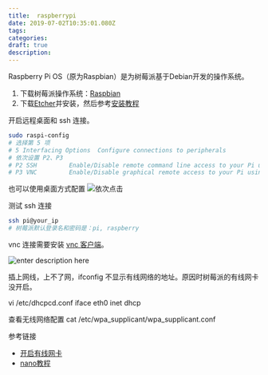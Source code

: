 ```yaml
---
title:  raspberrypi
date: 2019-07-02T10:35:01.080Z
tags: 
categories:
draft: true
description: 
---
```


Raspberry Pi OS（原为Raspbian）是为树莓派基于Debian开发的操作系统。

1. 下载树莓派操作系统：[Raspbian](https://www.raspberrypi.org/downloads/raspbian/)
2. 下载[Etcher](https://www.balena.io/etcher/)并安装，然后参考[安装教程](https://www.raspberrypi.org/documentation/installation/installing-images/README.md)

开启远程桌面和 ssh 连接。
```bash
sudo raspi-config 
# 选择第 5 项
# 5 Interfacing Options  Configure connections to peripherals  
# 依次设置 P2、P3
# P2 SSH         Enable/Disable remote command line access to your Pi using SSH                      │ 
# P3 VNC         Enable/Disable graphical remote access to your Pi using RealVNC     
```

也可以使用桌面方式配置
![依次点击](https://gitee.com/smile365/blogimg/raw/master/sxy91/1610433840402.png) 


测试 ssh 连接
```bash
ssh pi@your_ip
# 树莓派默认登录名和密码是：pi, raspberry
```


vnc 连接需要安装 [vnc 客户端](https://www.realvnc.com/en/connect/download/viewer/)。


![enter description here](https://gitee.com/smile365/blogimg/raw/master/sxy91/1605523846409.png)


插上网线，上不了网，ifconfig 不显示有线网络的地址。原因时树莓派的有线网卡没开启。

vi /etc/dhcpcd.conf
iface eth0 inet dhcp

查看无线网络配置
cat /etc/wpa_supplicant/wpa_supplicant.conf


参考链接
- [开启有线网卡](http://www.nrjs.cn/ctt/11120032.html)
- [nano教程](https://www.vpser.net/manage/nano.html)